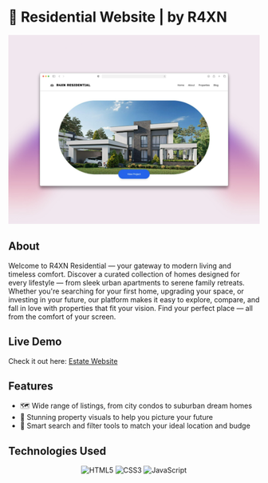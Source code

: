 # 🧬 Residential Website | by R4XN

<div align="center">
  <img src="https://github.com/um-xair/Residental-Website/blob/main/assets/Residental%20Website.png"/>
</div>

## About 
Welcome to R4XN Residential — your gateway to modern living and timeless comfort.
Discover a curated collection of homes designed for every lifestyle — from sleek urban apartments to serene family retreats. Whether you're searching for your first home, upgrading your space, or investing in your future, our platform makes it easy to explore, compare, and fall in love with properties that fit your vision. Find your perfect place — all from the comfort of your screen.

## Live Demo  
Check it out here: [Estate Website](https://r4xn.netlify.app/design/estate.html) 

## Features  
- 🗺️ Wide range of listings, from city condos to suburban dream homes
- 📸 Stunning property visuals to help you picture your future
- 📍 Smart search and filter tools to match your ideal location and budge
  
## Technologies Used  
<p align="center">
  <img src="https://cdn.jsdelivr.net/gh/devicons/devicon/icons/html5/html5-original.svg" alt="HTML5" width="80" />
  <img src="https://cdn.jsdelivr.net/gh/devicons/devicon/icons/css3/css3-original.svg" alt="CSS3" width="80" />
  <img src="https://cdn.jsdelivr.net/gh/devicons/devicon/icons/javascript/javascript-original.svg" alt="JavaScript" width="80" />
</p>
